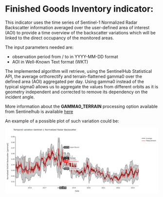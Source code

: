 
# Finished Goods Inventory indicator: 
This indicator uses the time series of Sentinel-1 Normalized Radar Backscatter information averaged over the user-defined area of interest (AOI) to provide a time overview of the backscatter variations which will be linked to the direct occupancy of the monitored areas.

The input parameters needed are:
- observation period from / to in YYYY-MM-DD format
- AOI in Well-Known Text format (WKT)

The implemented algorithm will retrieve, using the SentinelHub Statistical API, the average orthorectify and terrain-flattened gamma0 over the defined area (AOI) aggregated per day. Using gamma0 instead of the typical sigma0 allows us to aggregate the values from different orbits as it is geometry independent and corrected to remove its dependency on the incident angle.

More information about the **GAMMA0_TERRAIN** processing option available from Sentinelhub is available [here]([https://forum.sentinel-hub.com/t/sentinel-1-radiometric-terrain-correction-now-available/3194](https://docs.sentinel-hub.com/api/latest/data/sentinel-1-grd/#processing-options))

An example of a possible plot of such variation could be: 
<p><center> <img src="images/E8_ts_sample.png" width="700"/> </p></center>
